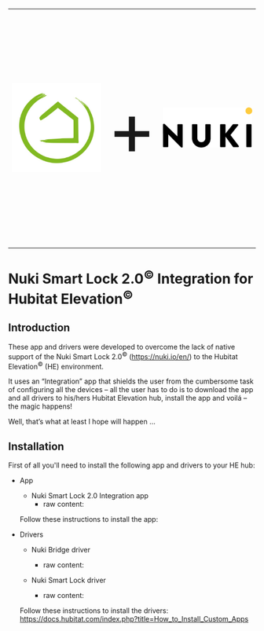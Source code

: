 <table style="width:100%">
  <tr>
    <td style="width: 45%;">
      <img src="https://raw.githubusercontent.com/MAFFPT/Hubitat/master/Nuki%20Smart%20Lock%202.0/icons/Hubitat-logo.jpg" alt="Hubitat" width="200"/>
    </td>
    <td style="width: 10%;"><p style="font-size: 150px;">+</p></td>
    <td style="width: 45%;">
      <img src="https://raw.githubusercontent.com/MAFFPT/Hubitat/master/Nuki%20Smart%20Lock%202.0/icons/Nuki-logo.png" alt="Nuki" width="200"/>
    </td>
  </tr>
</table>

# Nuki Smart Lock 2.0<sup>&copy;</sup> Integration for Hubitat Elevation<sup>&copy;</sup>

## Introduction
These app and drivers were developed to overcome the lack of native support of the Nuki Smart Lock 2.0<sup>&copy;</sup> (https://nuki.io/en/) to the Hubitat Elevation<sup>&copy;</sup> (HE) environment.

It uses an “Integration” app that shields the user from the cumbersome task of configuring all the devices – all the user has to do is to download the app and all drivers to his/hers Hubitat Elevation hub, install the app and voilá – the magic happens!

Well, that’s what at least I hope will happen …

## Installation

First of all you'll need to install the following app and drivers to your HE hub:

* App

  * Nuki Smart Lock 2.0 Integration app
     * raw content:
  
  Follow these instructions to install the app:
  
* Drivers

  * Nuki Bridge driver
     * raw content:
     
  * Nuki Smart Lock driver
     * raw content:
    
  Follow these instructions to install the drivers: https://docs.hubitat.com/index.php?title=How_to_Install_Custom_Apps

